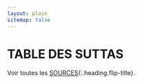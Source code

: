 ```yaml
---
layout: plain
sitemap: false
---
```



# TABLE DES SUTTAS

Voir toutes les [SOURCES](/SOURCES){:.heading.flip-title}.


<script src="https://ajax.googleapis.com/ajax/libs/jquery/1.7.1/jquery.min.js"></script>
<script src="https://cdnjs.cloudflare.com/ajax/libs/PapaParse/4.1.2/papaparse.js"></script>
<script>
  function arrayToTable(tableData) {
    var table = $('<table></table>');
    $(tableData).each(function(i, rowData) {
      var row = $('<tr></tr>');
      $(rowData).each(function(j, cellData) {
        row.append($('<td>' + cellData + '</td>'));
      });
      table.append(row);
    });
    return table;
  }

  $.ajax({
    type: "GET",
    url: "https://docs.google.com/spreadsheets/d/e/2PACX-1vS6JJL3ePsnRKYtZ2926L8KnmujZIPi5EpRPtNLveuGiMyNcDlawbfbcydOZK3PI6fDgLeunx_3NFWm/pub?output=csv",
    success: function(data) {
      $('body').append(arrayToTable(Papa.parse(data).data));
    }
  });
</script>
